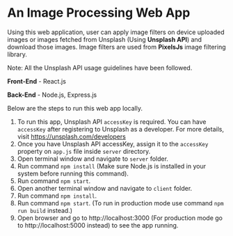 # An Image Processing Web App

Using this web application, user can apply image filters on device uploaded images or images fetched from Unsplash (Using <b>Unsplash API</b>) and download those images.
Image filters are used from <b>PixelsJs</b> image filtering library.

Note: All the Unsplash API usage guidelines have been followed.

<b>Front-End</b> - React.js

<b>Back-End</b> - Node.js, Express.js

Below are the steps to run this web app locally.

1. To run this app, Unsplash API `accessKey` is required. You can have `accessKey` after registering to Unsplash as a developer. For more details,
visit https://unsplash.com/developers
2. Once you have Unsplash API accessKey, assign it to the `accessKey` property on `app.js` file inside `server` directory.
3. Open terminal window and navigate to `server` folder.
4. Run command `npm install` (Make sure Node.js is installed in your system before running this command).
5. Run command `npm start`.
6. Open another terminal window and navigate to `client` folder.
7. Run command `npm install`.
8. Run command `npm start`. (To run in production mode use command `npm run build` instead.)
9. Open browser and go to http://localhost:3000 (For production mode go to http://localhost:5000 instead) to see the app running.










